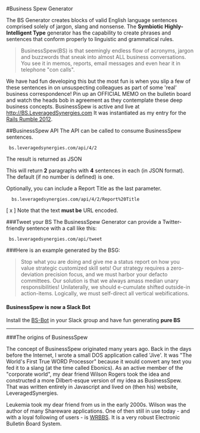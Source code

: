 #Business Spew Generator

The BS Generator creates blocks of valid English language sentences comprised solely of jargon, slang and nonsense. The __Symbiotic Highly-Intelligent Type__ generator has the capability to create phrases and sentences that conform properly to linguistic and grammatical rules.

> BusinessSpew(BS) is that seemingly endless flow of acronyms, jargon and buzzwords that sneak into almost ALL business conversations.  You see it in memos, reports, email messages and even hear it in telephone "con calls". 

We have had fun developing this but the most fun is when you slip a few of these sentences in on unsuspecting colleagues as part of some 'real' business correspondence!  Pin up an OFFICIAL MEMO on the bulletin board and watch the heads bob in agreement as they contemplate these deep business concepts.
BusinessSpew is active and live at http://BS.LeveragedSynergies.com  It was instantiated as my entry for the [Rails Rumble 2012](http://railsrumble.com/entries/66-business-spew-generator).

##BusinessSpew API The API can be called to consume BusinessSpew sentences.
``` 
 bs.leveragedsynergies.com/api/4/2
```
The result is returned as JSON

 This will return __2__ paragraphs with __4__ sentences in each (in JSON format).
  The default (if no number is defined) is one.  

Optionally, you can include a Report Title as the last parameter.

```
  bs.leveragedsynergies.com/api/4/2/Report%20Title
```

  [ x ] Note that the text **must be** URL encoded.

###Tweet your BS The BusinessSpew Generator can provide a Twitter-friendly sentence with a call like this:

```
 bs.leveragedsynergies.com/api/tweet

```
###Here is an example generated by the BSG: 

> Stop what you are doing and give me a status report on how you value strategic customized skill sets! Our strategy requires a zero-deviation precision focus, and we must harbor your defacto committees. Our solution is that we always amass median unary responsibilities!  Unilaterally, we should e-cumulate shifted outside-in action-items. Logically, we must self-direct all vertical webifications.


#### BusinessSpew is now a Slack Bot
Install the [BS-Bot](https://github.com/ParkinT/bs-bot) in your Slack group and have fun generating **pure BS**

---

###The origins of BusinessSpew 

The concept of BusinessSpew originated many years ago.  Back in the days before the Internet, I wrote a small DOS application called 'Jive'.  It was "The World's First True WORD Processor" because it would convert any text you fed it to a slang (at the time called Ebonics).
As an active member of the "corporate world", my dear friend Wilson Rogers took the idea and constructed a more Dilbert-esque version of my idea as BusinessSpew.
That was written entirely in Javascript and lived on (then his) website, LeveragedSynergies.

Leukemia took my dear friend from us in the early 2000s.  Wilson was the author of many Shareware applications.  One of then still in use today - and with a loyal following of users - is [WRBBS](http://software.bbsdocumentary.com/IBM/DOS/WRBBS/).  It is a very robust Electronic Bulletin Board System.
